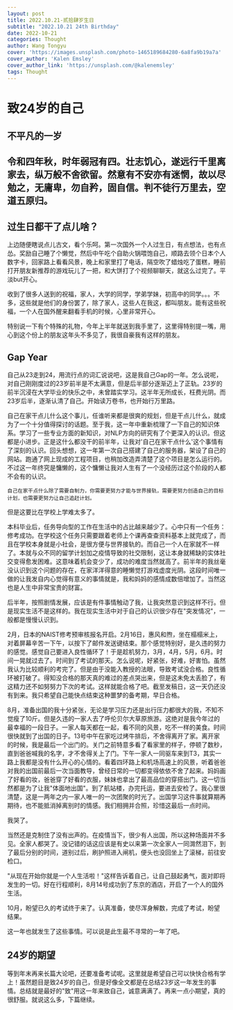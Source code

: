 ```yaml
---
layout: post
title: 2022.10.21-贰拾肆岁生日
subtitle: "2022.10.21 24th Birthday"
date: 2022-10-21
categories: Thought
author: Wang Tongyu
cover: 'https://images.unsplash.com/photo-1465189684280-6a8fa9b19a7a'
cover_author: 'Kalen Emsley'
cover_author_link: 'https://unsplash.com/@kalenemsley'
tags: Thought
---
```


# 致24岁的自己
## 不平凡的一岁

## 令和四年秋，时年弱冠有四。壮志饥心，遂远行千里离家去，纵万般不舍欲留。然意有不安亦有迷惘，故以尽勉之，无庸卑，勿自矜，固自信。判不徒行万里去，空道五原归。

## 过生日都干了点儿啥？

上边随便瞎说点儿古文，看个乐呵。第一次国外一个人过生日，有点想法，也有点怂。奖励自己睡了个懒觉，然后中午吃个自助火锅喂饱自己，顺路去领个日本个人数字卡，回家路上看看风景，晚上和家里打了电话，隔空吹了蜡烛吃了蛋糕，睡前打开朋友新推荐的游戏玩儿了一把，和大饼打了个视频聊聊天，就这么过完了。平淡but开心。

收到了很多人送到的祝福，家人，大学的同学，学弟学妹，初高中的同学。。。不多，这些就是他们的身份罢了，除了家人，这些人在我这，都叫朋友。能有这些祝福，一个人在国外醒来翻看手机的时候，心里非常开心。

特别说一下有个特殊的礼物，今年上半年就送到我手里了，这里得特别提一嘴，用心到这个份上的朋友这年头不多见了，我很自豪我有这样的朋友。

## Gap Year

自己从23走到24，用流行点的词汇说说吧，这是我自己Gap的一年。怎么说呢，对自己刚刚度过的23岁前半是不太满意，但是后半部分逐渐迈上了正轨。23岁的前半沉浸在大学毕业的快乐之中，未曾踏实学习。这半年无所成长，枉费光阴。而23岁后半，逐渐认清了自己。开始读万卷书，也开始行万里路。

自己在家干点儿什么这个事儿，任谁听来都是很爽的规划，但是干点儿什么，就成为了一个十分值得探讨的话题。至于我，这一年中重新梳理了一下自己的知识体系。学习了一些专业方面的新知识，对NLP方向的研究有了个更深入的认识。但这都是小进步。正是这什么都没干的前半年，让我对'自己在家干点什么'这个事情有了深刻的认识。回头想想，这一年第一次自己搭建了自己的服务器，架设了自己的网站。跑通了网上现成的工程项目，也稍加改造弄清楚了这个项目是怎么运行的。不过这一年终究是慵懒的，这个慵懒让我对人生有了一个没经历过这个阶段的人都不会有的认识。

`自己在家干点什么除了需要自制力，你需要更努力才能与世界接轨，需要更努力创造自己的目标计划，也需要更努力让自己追赶计划。`

但是这要比在学校上学难太多了。

本科毕业后，任务导向型的工作在生活中的占比越来越少了。心中只有一个任务：修考成功。在学校这个任务只需要跟着老师上个课再查查资料基本上就完成了，而且在学校本身就是小社会，是很方便与世界接轨的。而自己一个人在家就不一样了。本就与众不同的留学计划加之疫情导致的社交限制，这让本身就稀缺的实体社交变得愈发困难。这意味着机会变少了，成功的难度当然就高了。前半年的我丝毫没认识到这个问题的存在，在家洋洋得意的睡懒觉打游戏虚度光阴。这段时间唯一做的让我发自内心觉得有意义的事情就是，我和妈妈的感情成数倍增加了。当然这也是人生中非常宝贵的财富。

后半年，按照剧情发展，应该是有件事情触动了我，让我突然意识到这样不行。但是现实生活不是这样的。我在现实生活中对于自己的认识很少存在"突发情况"，一般都是慢慢认识到。

2月，日本的NAIST修考预审核报名开启。2月16日，惠风和煦，坐在榻榻米上，对着屏幕辛苦一下午，以按下了邮件发送键结束。那个感觉特别好，是久违的努力的感觉。感觉自己要进入良性循环了！于是趁机努力，3月，4月，5月，6月。时间一晃就过去了。时间到了考试的那天。怎么说呢，好紧张，好难，好害怕。虽然我认为比较顺利的考完了。但是由于没能入教授的法眼，导致考试没合格。良性循环被打破了。得知没合格的那天真的难过的差点哭出来，但是这未免太丢脸了，有这精力还不如努努力下次的考试。这样就能合格了吧。截至发稿日，这一天仍还没有到来。我只希望自己能快点结束这种噩梦的备考期，早日合格。

8月，准备出国的我十分紧张，无论是学习压力还是出行压力都很大的我，不知不觉瘦了10斤。但是久违的一家人去了呼伦贝尔大草原旅游。这绝对是我今年过的最幸福的一段日子。一家人每天都在一起，看不同的风景，吃不一样的美食。时间很快就到了出国的日子。13号中午在家吃过烤牛排后，不舍得离开了家。离开家的时候，我是最后一个出门的。关门之前特意多看了看家里的样子，停顿了数秒，直到爸爸喊我的名字，才不舍得关上了门。下午一家人一同驱车来到T3，其实一路上我都是没有什么开心的心情的。看着四环路上和机场高速上的风景，听着爸爸对我的出国前最后一次当面教导，曾经日常的一切都变得依依不舍了起来。妈妈画了好看的妆，爸爸穿了好看的衣服，妹妹也拿出了最高品位的穿搭出门。这一切当然都是为了让我"体面地出国"。到了航站楼，办完托运，要进去安检了。我心里很清楚，这是一两年之内一家人唯一的一次团聚的时光了。出国学习这件事就算期再期待，也不能抵消掉离别时的情感。我们相拥并合照，珍惜这最后一点时间。

我哭了。

当然还是克制住了没有出声的。在疫情当下，很少有人出国，所以这种场面并不多见。全家人都哭了。没记错的话这应该是有史以来第一次全家人一同潸然泪下，到了最后分别的时间，道别过后，刷护照进入闸机，便头也没回坐上了滚梯，前往安检口。

"从现在开始你就是一个人生活啦！"这样告诉着自己，让自己鼓起勇气，面对即将发生的一切。好在行程顺利，8月14号成功到了东京的酒店，开启了一个人的国外生活。

10月，盼望已久的考试终于来了。认真准备，使尽浑身解数，完成了考试，盼望结果。

这一年也就发生了这些事情。可以说是此生最不寻常的一年了吧。

## 24岁的期望

等到年末再来长篇大论吧，还要准备考试呢。这里就是希望自己可以快快合格有学上！虽然题目是致24岁的自己，但是好像全文都是在总结23岁这一年发生的事情。总结就是最好的"致"用这一年来致自己，诚意满满了。再来一点小期望，真的很舒服。就说这么多，下篇继续。